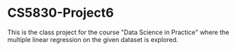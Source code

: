 # CS5830-Project6
This is the class project for the course "Data Science in Practice" where the multiple linear regression on the given dataset is explored.
